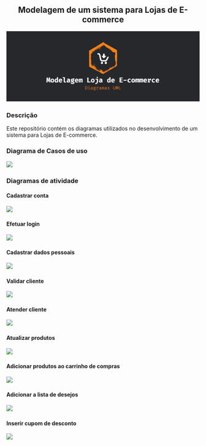 <h2 align="center"><b>Modelagem de um sistema para Lojas de E-commerce</b></h2>

<img src="https://github.com/kelvin-hey/modelagem-loja-de-e-commerce/blob/main/wall.jpeg"/>

### Descrição
Este repositório contém os diagramas utilizados no desenvolvimento de um sistema para Lojas de E-commerce.

### Diagrama de Casos de uso

<img src="https://github.com/kelvin-hey/modelagem-loja-de-produtos-naturais/blob/main/casos_de_uso.png"></a>

### Diagramas de atividade

#### Cadastrar conta
<img src="https://github.com/kelvin-hey/modelagem-loja-de-produtos-naturais/blob/main/cadastrar_conta.png"></a>

#### Efetuar login
<img src="https://github.com/kelvin-hey/modelagem-loja-de-produtos-naturais/blob/main/efetuar_login.png"></a>

#### Cadastrar dados pessoais
<img src="https://github.com/kelvin-hey/modelagem-loja-de-produtos-naturais/blob/main/cadastrar_dados_pessoais.png"></a>

#### Validar cliente
<img src="https://github.com/kelvin-hey/modelagem-loja-de-produtos-naturais/blob/main/validar_cliente.png"></a>

#### Atender cliente
<img src="https://github.com/kelvin-hey/modelagem-loja-de-produtos-naturais/blob/main/atender_cliente.png"></a>

#### Atualizar produtos
<img src="https://github.com/kelvin-hey/modelagem-loja-de-produtos-naturais/blob/main/atualizar_produtos.png"></a>

#### Adicionar produtos ao carrinho de compras
<img src="https://github.com/kelvin-hey/modelagem-loja-de-produtos-naturais/blob/main/adicionar_produtos_carrinho.png"></a>

#### Adicionar a lista de desejos
<img src="https://github.com/kelvin-hey/modelagem-loja-de-produtos-naturais/blob/main/adicionar_lista_desejos.png"></a>

#### Inserir cupom de desconto
<img src="https://github.com/kelvin-hey/modelagem-loja-de-produtos-naturais/blob/main/inserir_cupom_desconto.png"></a>
